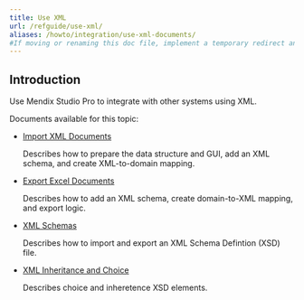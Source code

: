 ```yaml
---
title: Use XML
url: /refguide/use-xml/
aliases: /howto/integration/use-xml-documents/
#If moving or renaming this doc file, implement a temporary redirect and let the respective team know they should update the URL in the product. See Mapping to Products for more details.
---
```


## Introduction 

Use Mendix Studio Pro to integrate with other systems using XML. 

Documents available for this topic:

* [Import XML Documents](/refguide/importing-xml-documents/)

    Describes how to prepare the data structure and GUI, add an XML schema, and create XML-to-domain mapping.

* [Export Excel Documents](/refguide/export-xml-documents/)

    Describes how to add an XML schema, create domain-to-XML mapping, and export logic.

* [XML Schemas](/refguide/xml-schemas)
  
    Describes how to import and export an XML Schema Defintion (XSD) file. 

* [XML Inheritance and Choice](/refguide/xml-inheritance-and-choice/)

    Describes choice and inheretence XSD elements.